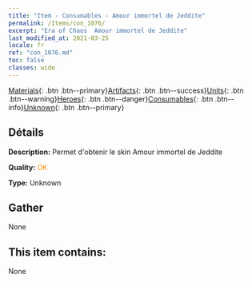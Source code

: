 ```yaml
---
title: "Item - Consumables - Amour immortel de Jeddite"
permalink: /Items/con_1076/
excerpt: "Era of Chaos  Amour immortel de Jeddite"
last_modified_at: 2021-03-25
locale: fr
ref: "con_1076.md"
toc: false
classes: wide
---
```

 [Materials](/fr/Items/){: .btn .btn--primary}[Artifacts](/fr/Items/Artifacts/){: .btn .btn--success}[Units](/fr/Items/Units/){: .btn .btn--warning}[Heroes](/fr/Items/Heroes/){: .btn .btn--danger}[Consumables](/fr/Items/Consumables/){: .btn .btn--info}[Unknown](/fr/Items/Unknown/){: .btn .btn--primary}

## Détails
 **Description:** Permet d'obtenir le skin Amour immortel de Jeddite

 **Quality:** <span style="color: #FF8C00">OK</span>

 **Type:** Unknown

## Gather

  None

## This item contains:

  None

